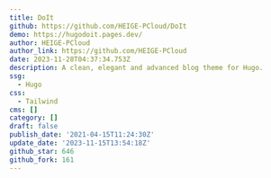 ```yaml
---
title: DoIt
github: https://github.com/HEIGE-PCloud/DoIt
demo: https://hugodoit.pages.dev/
author: HEIGE-PCloud
author_link: https://github.com/HEIGE-PCloud
date: 2023-11-28T04:37:34.753Z
description: A clean, elegant and advanced blog theme for Hugo.
ssg:
  - Hugo
css:
  - Tailwind
cms: []
category: []
draft: false
publish_date: '2021-04-15T11:24:30Z'
update_date: '2023-11-15T13:54:18Z'
github_star: 646
github_fork: 161
---
```

